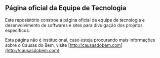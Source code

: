 ## Página oficial da Equipe de Tecnologia

Este reposistório constroe a página oficial da equipe de tecnologia e desenvolvimento de softwares e sites para divulgação dos projetos especificos.

Esta página não é institucional, caso esteja procurando mais informações sobre o Causas do Bem, visite [http://causasdobem.com](http://causasdobem.com)

